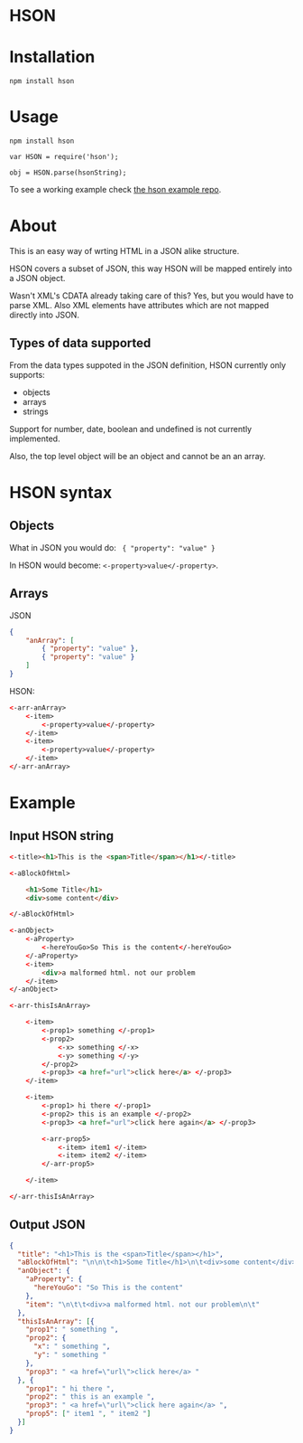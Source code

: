 HSON
====

Installation
===

`npm install hson`


Usage
===

`npm install hson`

```
var HSON = require('hson');

obj = HSON.parse(hsonString);

```

To see a working example check [the hson example repo](https://github.com/dancalligaro/hson-example).


About
====

This is an easy way of wrting HTML in a JSON alike structure.

HSON covers a subset of JSON, this way HSON will be mapped entirely into a JSON object.

Wasn't XML's CDATA already taking care of this? Yes, but you would have to parse XML. Also XML elements have attributes which are not mapped directly into JSON.

Types of data supported
------
From the data types suppoted in the JSON definition, HSON currently only supports:
 - objects
 - arrays
 - strings

Support for number, date, boolean and undefined is not currently implemented.

Also, the top level object will be an object and cannot be an an array.

HSON syntax
====
Objects
------
What in JSON you would do: ` { "property": "value" }`

In HSON would become: ` <-property>value</-property> `.

Arrays
------
JSON 
```json
{ 
    "anArray": [ 
        { "property": "value" },
        { "property": "value" } 
    ]
}
```

HSON: 
```html
<-arr-anArray>
    <-item>
        <-property>value</-property>
    </-item>
    <-item>
        <-property>value</-property>
    </-item>
</-arr-anArray>
```


Example
=======

Input HSON string
---

```html
<-title><h1>This is the <span>Title</span></h1></-title>

<-aBlockOfHtml>

	<h1>Some Title</h1>
	<div>some content</div>

</-aBlockOfHtml>

<-anObject>
	<-aProperty>
		<-hereYouGo>So This is the content</-hereYouGo>
	</-aProperty>
	<-item>
		<div>a malformed html. not our problem
	</-item>
</-anObject>

<-arr-thisIsAnArray>

	<-item>
		<-prop1> something </-prop1>
		<-prop2> 
			<-x> something </-x>
			<-y> something </-y> 
		</-prop2>
		<-prop3> <a href="url">click here</a> </-prop3>
	</-item>

	<-item>
		<-prop1> hi there </-prop1>
		<-prop2> this is an example </-prop2>
		<-prop3> <a href="url">click here again</a> </-prop3>

		<-arr-prop5>
			<-item> item1 </-item>
			<-item> item2 </-item>
		</-arr-prop5>

	</-item>

</-arr-thisIsAnArray>
```

Output JSON 
---

```json
{
  "title": "<h1>This is the <span>Title</span></h1>",
  "aBlockOfHtml": "\n\n\t<h1>Some Title</h1>\n\t<div>some content</div>\n\n",
  "anObject": {
    "aProperty": {
      "hereYouGo": "So This is the content"
    },
    "item": "\n\t\t<div>a malformed html. not our problem\n\t"
  },
  "thisIsAnArray": [{
    "prop1": " something ",
    "prop2": {
      "x": " something ",
      "y": " something "
    },
    "prop3": " <a href=\"url\">click here</a> "
  }, {
    "prop1": " hi there ",
    "prop2": " this is an example ",
    "prop3": " <a href=\"url\">click here again</a> ",
    "prop5": [" item1 ", " item2 "]
  }]
}
``` 




